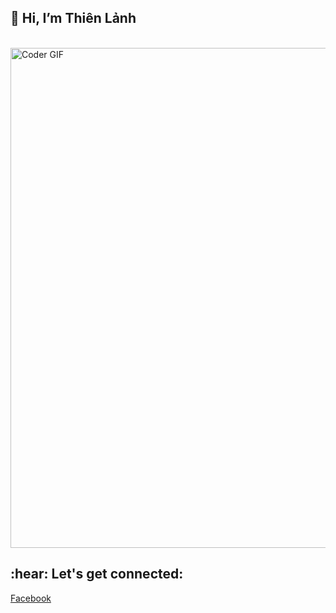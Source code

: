 
## 👋 Hi, I’m Thiên Lảnh
</br>

<!---
thienlanh0602/thienlanh0602 is a ✨ special ✨ repository because its `README.md` (this file) appears on your GitHub profile.
You can click the Preview link to take a look at your changes.
--->


<img src="https://cdn.dribbble.com/users/3250516/screenshots/10080932/media/ef676efb8b7b553988c8095ae779b4ba.gif" alt="Coder GIF" width="800">

<h2 align="left">:hear: Let's get connected:</h2>

[Facebook](https://www.facebook.com/thien.lanh.dep.trai/)

